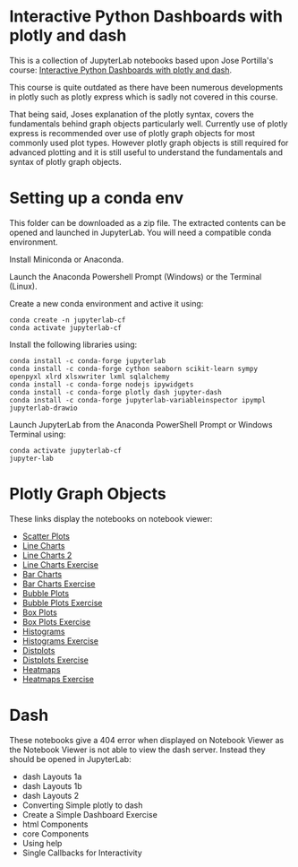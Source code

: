 # Interactive Python Dashboards with plotly and dash

This is a collection of JupyterLab notebooks based upon Jose Portilla's course:
[Interactive Python Dashboards with plotly and dash](https://www.udemy.com/course/interactive-python-dashboards-with-plotly-and-dash/).

This course is quite outdated as there have been numerous developments in plotly such as plotly express which is sadly not covered in this course. 

That being said, Joses explanation of the plotly syntax, covers the fundamentals behind graph objects particularly well. Currently use of plotly express is recommended over use of plotly graph objects for most commonly used plot types. However plotly graph objects is still required for advanced plotting and it is still useful to understand the fundamentals and syntax of plotly graph objects.

# Setting up a conda env

This folder can be downloaded as a zip file. The extracted contents can be opened and launched in JupyterLab.
You will need a compatible conda environment.

Install Miniconda or Anaconda.

Launch the Anaconda Powershell Prompt (Windows) or the Terminal (Linux).

Create a new conda environment and active it using:

```
conda create -n jupyterlab-cf
conda activate jupyterlab-cf
```

Install the following libraries using:

```
conda install -c conda-forge jupyterlab
conda install -c conda-forge cython seaborn scikit-learn sympy openpyxl xlrd xlsxwriter lxml sqlalchemy
conda install -c conda-forge nodejs ipywidgets 
conda install -c conda-forge plotly dash jupyter-dash
conda install -c conda-forge jupyterlab-variableinspector ipympl jupyterlab-drawio
```

Launch JupyterLab from the Anaconda PowerShell Prompt or Windows Terminal using:

```
conda activate jupyterlab-cf
jupyter-lab
```

# Plotly Graph Objects

These links display the notebooks on notebook viewer:

* [Scatter Plots](https://nbviewer.org/github/PhilipYip1988/plotly_udemy/blob/main/lect11_scatter_plots.ipynb)
* [Line Charts](https://nbviewer.org/github/PhilipYip1988/plotly_udemy/blob/main/lect12_line_charts.ipynb)
* [Line Charts 2](https://nbviewer.org/github/PhilipYip1988/plotly_udemy/blob/main/lect13_line_charts_2.ipynb)
* [Line Charts Exercise](https://nbviewer.org/github/PhilipYip1988/plotly_udemy/blob/main/lect14_line_charts_exercise.ipynb)
* [Bar Charts](https://nbviewer.org/github/PhilipYip1988/plotly_udemy/blob/main/lect16_bar_charts.ipynb)
* [Bar Charts Exercise](https://nbviewer.org/github/PhilipYip1988/plotly_udemy/blob/main/lect17_bar_charts_exercise.ipynb)
* [Bubble Plots](https://nbviewer.org/github/PhilipYip1988/plotly_udemy/blob/main/lect18_bubble_plots.ipynb)
* [Bubble Plots Exercise](https://nbviewer.org/github/PhilipYip1988/plotly_udemy/blob/main/lect20_bubble_plots_exercise.ipynb)
* [Box Plots](https://nbviewer.org/github/PhilipYip1988/plotly_udemy/blob/main/lect22_box_plots.ipynb)
* [Box Plots Exercise](https://nbviewer.org/github/PhilipYip1988/plotly_udemy/blob/main/lect23_box_plots_exercise.ipynb)
* [Histograms](https://nbviewer.org/github/PhilipYip1988/plotly_udemy/blob/main/lect25_histograms.ipynb)
* [Histograms Exercise](https://nbviewer.org/github/PhilipYip1988/plotly_udemy/blob/main/lect26_histograms_exercise.ipynb)
* [Distplots](https://nbviewer.org/github/PhilipYip1988/plotly_udemy/blob/main/lect28_distplots.ipynb)
* [Distplots Exercise](https://nbviewer.org/github/PhilipYip1988/plotly_udemy/blob/main/lect29_distplots_exercise.ipynb)
* [Heatmaps](https://nbviewer.org/github/PhilipYip1988/plotly_udemy/blob/main/lect31_heatmaps.ipynb)
* [Heatmaps Exercise](https://nbviewer.org/github/PhilipYip1988/plotly_udemy/blob/main/lect32_heatmaps_exercise.ipynb)

# Dash

These notebooks give a 404 error when displayed on Notebook Viewer as the Notebook Viewer is not able to view the dash server. Instead they should be opened in JupyterLab:

* dash Layouts 1a
* dash Layouts 1b
* dash Layouts 2
* Converting Simple plotly to dash
* Create a Simple Dashboard Exercise
* html Components
* core Components
* Using help
* Single Callbacks for Interactivity
